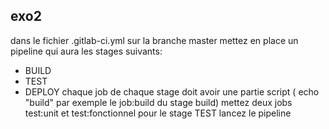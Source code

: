 ## exo2
dans le fichier .gitlab-ci.yml sur la branche master mettez en place  un pipeline qui aura les stages suivants:
- BUILD
- TEST
- DEPLOY
chaque job de chaque stage  doit avoir une partie script ( echo "build" par exemple le job:build du stage build)
mettez deux jobs test:unit et test:fonctionnel  pour le stage TEST 
lancez le pipeline 
